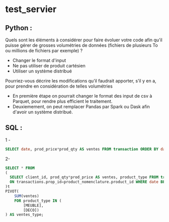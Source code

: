 # test_servier

## Python :

Quels sont les éléments à considérer pour faire évoluer votre code afin qu’il puisse gérer de grosses 
volumétries de données (fichiers de plusieurs To ou millions de fichiers par exemple) ?

- Changer le format d'input
- Ne pas utiliser de produit cartésien
- Utiliser un système distribué

Pourriez-vous décrire les modifications qu’il faudrait apporter, s’il y en a, pour prendre en considération de 
telles volumétries 

- En première étape on pourrait changer le format des input de csv à Parquet, pour rendre plus efficient le traitement.
- Deuxiemement, on peut remplacer Pandas par Spark ou Dask afin d'avoir un système distribué.


## SQL :

1 - 
```sql
SELECT date, prod_price*prod_qty AS ventes FROM transaction ORDER BY date
```
2- 

```sql
SELECT * FROM
(
  SELECT client_id, prod_qty*prod_price AS ventes, product_type FROM transaction JOIN product_nomenclature 
  ON transactions.prop_id=product_nomenclature.product_id WHERE date BETWEEN '2019-01-01' AND '2019-12-31'
)t
PIVOT(
    SUM(ventes)
    FOR product_type IN (
        [MEUBLE], 
        [DECO])
) AS ventes_type;
```
